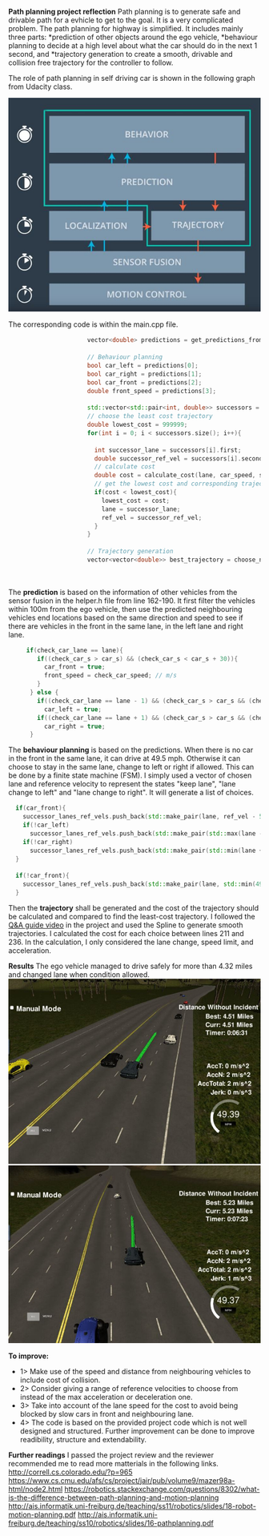 **Path planning project reflection**
Path planning is to generate safe and drivable path for a evhicle to get to the goal. It is a very complicated problem. 
The path planning for highway is simplified. It includes mainly three parts: 
*prediction of other objects around the ego vehicle, 
*behaviour planning to decide at a high level about what the car should do in the next 1 second, and 
*trajectory generation to create a smooth, drivable and collision free trajectory for the controller to follow.

The role of path planning in self driving car is shown in the following graph from Udacity class.

![path_planning](path_planning.JPG)

The corresponding code is within the main.cpp file.
```cpp
                      vector<double> predictions = get_predictions_from_sensor_fusion(sensor_fusion, prev_size, car_s, lane);

                      // Behaviour planning
                      bool car_left = predictions[0];
                      bool car_right = predictions[1];
                      bool car_front = predictions[2];
                      double front_speed = predictions[3];
                      
                      std::vector<std::pair<int, double>> successors = behaviour_planning(car_left, car_right, car_front, lane, ref_vel, front_speed);
                      // choose the least cost trajectory
                      double lowest_cost = 999999;
                      for(int i = 0; i < successors.size(); i++){

                        int successor_lane = successors[i].first;
                        double successor_ref_vel = successors[i].second;
                        // calculate cost
                        double cost = calculate_cost(lane, car_speed, successor_lane, successor_ref_vel);
                        // get the lowest cost and corresponding trajectory
                        if(cost < lowest_cost){
                          lowest_cost = cost;
                          lane = successor_lane;
                          ref_vel = successor_ref_vel;
                        }
                      }

                      // Trajectory generation
                      vector<vector<double>> best_trajectory = choose_next_trajectory(lane, ref_vel, car_x, car_y, car_yaw, car_s, car_d, 
                                                                                      map_waypoints_s, map_waypoints_x, map_waypoints_y,
                                                                                      previous_path_x, previous_path_y);
```
The **prediction** is based on the information of other vehicles from the sensor fusion in the helper.h file from line 162-190. It first filter the vehicles within 100m from the ego vehicle, then use the predicted neighbouring vehicles end locations based on the same direction and speed to see if there are vehicles in the front in the same lane, in the left lane and right lane.
```cpp     
     if(check_car_lane == lane){
        if((check_car_s > car_s) && (check_car_s < car_s + 30)){
          car_front = true;
          front_speed = check_car_speed; // m/s
        }
      } else {
        if((check_car_lane == lane - 1) && (check_car_s > car_s && (check_car_s - car_s) < 40 ||  check_car_s < car_s && (car_s - check_car_s ) < 30)|| lane == 0)
          car_left = true;
        if((check_car_lane == lane + 1) && (check_car_s > car_s && (check_car_s - car_s) < 40 ||  check_car_s < car_s && (car_s - check_car_s ) < 30)|| lane == 2)
          car_right = true;
      }
```

The **behaviour planning** is based on the predictions. When there is no car in the front in the same lane, it can drive at 49.5 mph. 
Otherwise it can choose to stay in the same lane, change to left or right if allowed. This can be done by a finite state machine (FSM).
I simply used a vector of chosen lane and reference velocity to represent the states "keep lane", "lane change to left" and "lane change to right". It will generate a list of choices.
```cpp
  if(car_front){
    successor_lanes_ref_vels.push_back(std::make_pair(lane, ref_vel - 5 * 0.02));
    if(!car_left)
      successor_lanes_ref_vels.push_back(std::make_pair(std::max(lane - 1, 0), std::min(49.5/2.24, ref_vel + 5 * 0.02)));
    if(!car_right)
      successor_lanes_ref_vels.push_back(std::make_pair(std::min(lane + 1, 2), std::min(49.5/2.24, ref_vel + 5 * 0.02)));
  }

  if(!car_front){
    successor_lanes_ref_vels.push_back(std::make_pair(lane, std::min(49.5/2.24, ref_vel + 8 * 0.02)));
  }
```  

  Then the **trajectory** shall be generated and the cost of the trajectory should be calculated and compared to find the least-cost trajectory. I followed the [Q&A guide video](https://www.youtube.com/watch?v=7sI3VHFPP0w&feature=youtu.be)  in the project and used the Spline to generate smooth trajectories. I calculated the cost for each choice between lines 211 and 236. In the calculation, I only considered the lane change, speed limit, and acceleration.

**Results**
The ego vehicle managed to drive safely for more than 4.32 miles and changed lane when condition allowed.
![simulator_result_keep_lane](simulator_result_keep_lane.JPG)
![simulator_result_change_lane](simulator_result_change_lane.JPG)

**To improve:**
* 1> Make use of the speed and distance from neighbouring vehicles to include cost of collision.
* 2> Consider giving a range of reference velocities to choose from instead of the max acceleration or deceleration one.
* 3> Take into account of the lane speed for the cost to avoid being blocked by slow cars in front and neighbouring lane.
* 4> The code is based on the provided project code which is not well designed and structured. Further improvement can be done to
  improve readibility, structure and extendability.

**Further readings**
I passed the project review and the reviewer recommended me to read more matterials in the following links.
http://correll.cs.colorado.edu/?p=965
https://www.cs.cmu.edu/afs/cs/project/jair/pub/volume9/mazer98a-html/node2.html
https://robotics.stackexchange.com/questions/8302/what-is-the-difference-between-path-planning-and-motion-planning
http://ais.informatik.uni-freiburg.de/teaching/ss11/robotics/slides/18-robot-motion-planning.pdf
http://ais.informatik.uni-freiburg.de/teaching/ss10/robotics/slides/16-pathplanning.pdf


